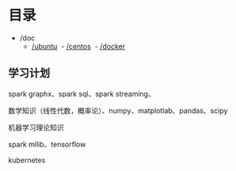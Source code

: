 # 目录
- /doc
  - [/ubuntu](./ubuntu/README.md)
  - [/centos](./centos/README.md)
  - [/docker](./docker/README.md)


## 学习计划

spark graphx、spark sql、spark streaming、

数学知识（线性代数，概率论）、numpy、matplotlab、pandas、scipy

机器学习理论知识

spark mllib、tensorflow

kubernetes